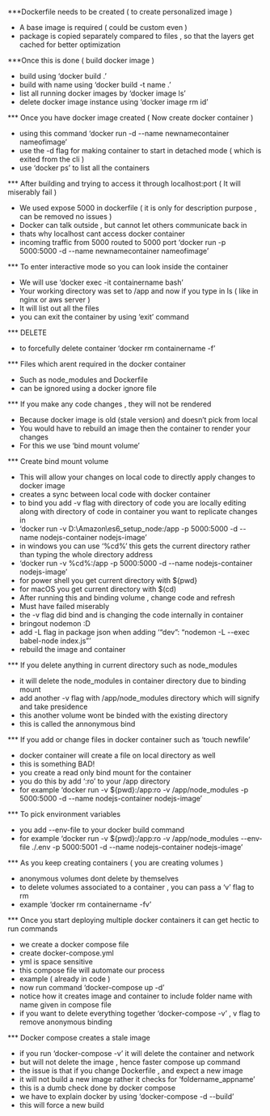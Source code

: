 <p class="has-line-data" data-line-start="0" data-line-end="1">***Dockerfile needs to be created  ( to create personalized image )</p>
<ul>
<li class="has-line-data" data-line-start="1" data-line-end="2">A base image is required ( could be custom even )</li>
<li class="has-line-data" data-line-start="2" data-line-end="4">package is copied separately compared to files , so that the layers get cached for better optimization</li>
</ul>
<p class="has-line-data" data-line-start="4" data-line-end="5">***Once this is done ( build docker image )</p>
<ul>
<li class="has-line-data" data-line-start="5" data-line-end="6">build using ‘docker build .’</li>
<li class="has-line-data" data-line-start="6" data-line-end="7">build with name using ‘docker build -t name .’</li>
<li class="has-line-data" data-line-start="7" data-line-end="8">list all running docker images by ‘docker image ls’</li>
<li class="has-line-data" data-line-start="8" data-line-end="10">delete docker image instance using ‘docker image rm id’</li>
</ul>
<p class="has-line-data" data-line-start="10" data-line-end="11">*** Once you have docker image created ( Now create docker container )</p>
<ul>
<li class="has-line-data" data-line-start="11" data-line-end="12">using this command ‘docker run -d --name newnamecontainer nameofimage’</li>
<li class="has-line-data" data-line-start="12" data-line-end="13">use the -d flag for making container to start in detached mode ( which is exited from the cli )</li>
<li class="has-line-data" data-line-start="13" data-line-end="15">use ‘docker ps’ to list all the containers</li>
</ul>
<p class="has-line-data" data-line-start="15" data-line-end="16">*** After building and trying to access it through localhost:port ( It will miserably fail )</p>
<ul>
<li class="has-line-data" data-line-start="16" data-line-end="17">We used expose 5000 in dockerfile ( it is only for description purpose , can be removed no issues )</li>
<li class="has-line-data" data-line-start="17" data-line-end="18">Docker can talk outside , but cannot let others communicate back in</li>
<li class="has-line-data" data-line-start="18" data-line-end="19">thats why localhost cant access docker container</li>
<li class="has-line-data" data-line-start="19" data-line-end="21">incoming traffic from 5000 routed to 5000 port ‘docker run -p 5000:5000 -d --name newnamecontainer nameofimage’</li>
</ul>
<p class="has-line-data" data-line-start="21" data-line-end="22">*** To enter interactive mode so you can look inside the container</p>
<ul>
<li class="has-line-data" data-line-start="22" data-line-end="23">We will use ‘docker exec -it containername bash’</li>
<li class="has-line-data" data-line-start="23" data-line-end="24">Your working directory was set to /app and now if you type in ls ( like in nginx or aws server )</li>
<li class="has-line-data" data-line-start="24" data-line-end="25">It will list out all the files</li>
<li class="has-line-data" data-line-start="25" data-line-end="27">you can exit the container by using ‘exit’ command</li>
</ul>
<p class="has-line-data" data-line-start="27" data-line-end="28">*** DELETE</p>
<ul>
<li class="has-line-data" data-line-start="28" data-line-end="30">to forcefully delete container ‘docker rm containername -f’</li>
</ul>
<p class="has-line-data" data-line-start="30" data-line-end="31">*** Files which arent required in the docker container</p>
<ul>
<li class="has-line-data" data-line-start="31" data-line-end="32">Such as node_modules and Dockerfile</li>
<li class="has-line-data" data-line-start="32" data-line-end="34">can be ignored using a docker ignore file</li>
</ul>
<p class="has-line-data" data-line-start="34" data-line-end="35">*** If you make any code changes , they will not be rendered</p>
<ul>
<li class="has-line-data" data-line-start="35" data-line-end="36">Because docker image is old (stale version) and doesn’t pick from local</li>
<li class="has-line-data" data-line-start="36" data-line-end="37">You would have to rebuild an image then the container to render your changes</li>
<li class="has-line-data" data-line-start="37" data-line-end="39">For this we use ‘bind mount volume’</li>
</ul>
<p class="has-line-data" data-line-start="39" data-line-end="40">*** Create bind mount volume</p>
<ul>
<li class="has-line-data" data-line-start="40" data-line-end="41">This will allow your changes on local code to directly apply changes to docker image</li>
<li class="has-line-data" data-line-start="41" data-line-end="42">creates a sync between local code with docker container</li>
<li class="has-line-data" data-line-start="42" data-line-end="43">to bind you add -v flag with directory of code you are locally editing along with directory of code in container you want to replicate changes in</li>
<li class="has-line-data" data-line-start="43" data-line-end="44">‘docker run -v D:\Amazon\es6_setup_node:/app  -p 5000:5000 -d --name nodejs-container nodejs-image’</li>
<li class="has-line-data" data-line-start="44" data-line-end="45">in windows you can use ‘%cd%’ this gets the current directory rather than typing the whole directory address</li>
<li class="has-line-data" data-line-start="45" data-line-end="46">‘docker run -v %cd%:/app  -p 5000:5000 -d --name nodejs-container nodejs-image’</li>
<li class="has-line-data" data-line-start="46" data-line-end="47">for power shell you get current directory with ${pwd}</li>
<li class="has-line-data" data-line-start="47" data-line-end="48">for macOS you get current directory with $(cd)</li>
<li class="has-line-data" data-line-start="48" data-line-end="49">After running this and binding volume ,  change code and refresh</li>
<li class="has-line-data" data-line-start="49" data-line-end="50">Must have failed miserably</li>
<li class="has-line-data" data-line-start="50" data-line-end="51">the -v flag did bind and is changing the code internally in container</li>
<li class="has-line-data" data-line-start="51" data-line-end="52">bringout nodemon :D</li>
<li class="has-line-data" data-line-start="52" data-line-end="53">add -L flag in package json when adding ‘“dev”: “nodemon -L --exec babel-node index.js”’</li>
<li class="has-line-data" data-line-start="53" data-line-end="55">rebuild the image and container</li>
</ul>
<p class="has-line-data" data-line-start="55" data-line-end="56">*** If you delete anything in current directory such as node_modules</p>
<ul>
<li class="has-line-data" data-line-start="56" data-line-end="57">it will delete the node_modules in container directory due to binding mount</li>
<li class="has-line-data" data-line-start="57" data-line-end="58">add another -v flag with /app/node_modules directory which will signify and take presidence</li>
<li class="has-line-data" data-line-start="58" data-line-end="59">this another volume wont be binded with the existing directory</li>
<li class="has-line-data" data-line-start="59" data-line-end="61">this is called the annonymous bind</li>
</ul>
<p class="has-line-data" data-line-start="61" data-line-end="62">*** If you add or change files in docker container such as ‘touch newfile’</p>
<ul>
<li class="has-line-data" data-line-start="62" data-line-end="63">docker container will create a file on local directory as well</li>
<li class="has-line-data" data-line-start="63" data-line-end="64">this is something BAD!</li>
<li class="has-line-data" data-line-start="64" data-line-end="65">you create a read only bind mount for the container</li>
<li class="has-line-data" data-line-start="65" data-line-end="66">you do this by add ‘:ro’ to your /app directory</li>
<li class="has-line-data" data-line-start="66" data-line-end="68">for example ‘docker run -v ${pwd}:/app:ro -v /app/node_modules  -p 5000:5000 -d --name nodejs-container nodejs-image’</li>
</ul>
<p class="has-line-data" data-line-start="68" data-line-end="69">*** To pick environment variables</p>
<ul>
<li class="has-line-data" data-line-start="69" data-line-end="70">you add --env-file to your docker build command</li>
<li class="has-line-data" data-line-start="70" data-line-end="72">for example ‘docker run -v ${pwd}:/app:ro -v /app/node_modules --env-file ./.env  -p 5000:5001 -d --name nodejs-container nodejs-image’</li>
</ul>
<p class="has-line-data" data-line-start="72" data-line-end="73">*** As you keep creating containers ( you are creating volumes )</p>
<ul>
<li class="has-line-data" data-line-start="73" data-line-end="74">anonymous volumes dont delete by themselves</li>
<li class="has-line-data" data-line-start="74" data-line-end="75">to delete volumes associated to a container , you can pass a ‘v’ flag to rm</li>
<li class="has-line-data" data-line-start="75" data-line-end="77">example ‘docker rm containername -fv’</li>
</ul>
<p class="has-line-data" data-line-start="77" data-line-end="78">*** Once you start deploying multiple docker containers it can get hectic to run commands</p>
<ul>
<li class="has-line-data" data-line-start="78" data-line-end="79">we create a docker compose file</li>
<li class="has-line-data" data-line-start="79" data-line-end="80">create docker-compose.yml</li>
<li class="has-line-data" data-line-start="80" data-line-end="81">yml is space sensitive</li>
<li class="has-line-data" data-line-start="81" data-line-end="82">this compose file will automate our process</li>
<li class="has-line-data" data-line-start="82" data-line-end="83">example ( already in code )</li>
<li class="has-line-data" data-line-start="83" data-line-end="84">now run command ‘docker-compose up -d’</li>
<li class="has-line-data" data-line-start="84" data-line-end="85">notice how it creates image and container to include folder name with name given in compose file</li>
<li class="has-line-data" data-line-start="85" data-line-end="86">if you want to delete everything together ‘docker-compose -v’ , v flag to remove anonymous binding</li>
</ul>
<p class="has-line-data" data-line-start="88" data-line-end="89">*** Docker compose creates a stale image</p>
<ul>
<li class="has-line-data" data-line-start="89" data-line-end="90">if you run ‘docker-compose -v’ it will delete the container and network</li>
<li class="has-line-data" data-line-start="90" data-line-end="91">but will not delete the image , hence faster compose up command</li>
<li class="has-line-data" data-line-start="91" data-line-end="92">the issue is that if you change Dockerfile , and expect a new image</li>
<li class="has-line-data" data-line-start="92" data-line-end="93">it will not build a new image rather it checks for ‘foldername_appname’</li>
<li class="has-line-data" data-line-start="93" data-line-end="94">this is a dumb check done by docker compose</li>
<li class="has-line-data" data-line-start="94" data-line-end="95">we have to explain docker by using ‘docker-compose -d --build’</li>
<li class="has-line-data" data-line-start="95" data-line-end="96">this will force a new build</li>
</ul>
